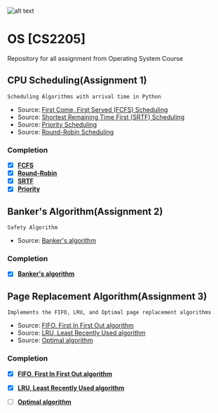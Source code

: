 ![alt text](http://www.scitech.au.edu/Images/General/vms-2.jpg)
# OS [CS2205]
Repository for all assignment from Operating System Course
## CPU Scheduling(Assignment 1) 
```
Scheduling Algorithms with arrival time in Python
```
- Source: [First Come, First Served (FCFS) Scheduling](https://www.geeksforgeeks.org/program-fcfs-scheduling-set-1/)
- Source: [Shortest Remaining Time First (SRTF) Scheduling](https://www.javatpoint.com/os-srtf-scheduling-algorithm)
- Source: [Priority Scheduling](https://www.tutorialspoint.com/operating_system/os_process_scheduling_algorithms.htm)
- Source: [Round-Robin Scheduling](https://en.wikipedia.org/wiki/Round-robin_scheduling)
### Completion
  - [x] [**FCFS**](https://github.com/mazility/OS/blob/master/FCFS.py)
  - [x] [**Round-Robin**](https://github.com/mazility/OS/blob/master/RoundR.py)
  - [x] [**SRTF**](https://github.com/mazility/OS/blob/master/SRTF.py)
  - [x] [**Priority**](https://github.com/mazility/OS/blob/master/Priority.py)
  
## Banker's Algorithm(Assignment 2) 
```
Safety Algorithm
```
- Source: [Banker's algorithm](https://en.wikipedia.org/wiki/Banker%27s_algorithm)
### Completion
  - [x] [**Banker's algorithm**](https://github.com/mazility/OS/blob/master/BankerAlgorithm.py)

## Page Replacement Algorithm(Assignment 3) 
```
Implements the FIFO, LRU, and Optimal page replacement algorithms 
```

- Source: [FIFO, First In First Out algorithm](https://www.geeksforgeeks.org/program-page-replacement-algorithms-set-2-fifo/)
- Source: [LRU, Least Recently Used algorithm](https://www.geeksforgeeks.org/program-page-replacement-algorithms-set-1-lru/)
- Source: [Optimal algorithm](https://en.wikipedia.org/wiki/Page_replacement_algorithm)

### Completion
  - [x] [**FIFO, First In First Out algorithm**](https://github.com/mazility/OS/blob/master/FIFO.py)
  - [x] [**LRU, Least Recently Used algorithm**](https://github.com/mazility/OS/blob/master/LRU.py)
  - [ ] [**Optimal algorithm**](https://github.com/mazility/OS/blob/master/Optimal.py)
  
